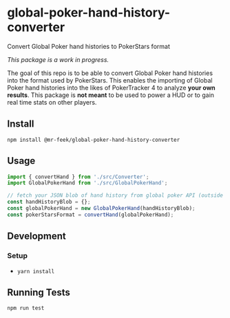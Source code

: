 # global-poker-hand-history-converter
Convert Global Poker hand histories to PokerStars format

*This package is a work in progress.*

 The goal of this repo is to be able to convert Global Poker hand histories into the format used by PokerStars. This enables the importing of Global Poker hand histories into the likes of PokerTracker 4 to analyze **your own results**. This package is **not meant** to be used to power a HUD or to gain real time stats on other players.
 
 
 ## Install
 `npm install @mr-feek/global-poker-hand-history-converter`
 
 ## Usage
 ```javascript
 import { convertHand } from './src/Converter';
 import GlobalPokerHand from './src/GlobalPokerHand';
 
 // fetch your JSON blob of hand history from global poker API (outside the scope of this package)
 const handHistoryBlob = {};
 const globalPokerHand = new GlobalPokerHand(handHistoryBlob);
 const pokerStarsFormat = convertHand(globalPokerHand);
 ```
 ## Development
 ### Setup
 - `yarn install`
## Running Tests
`npm run test`
